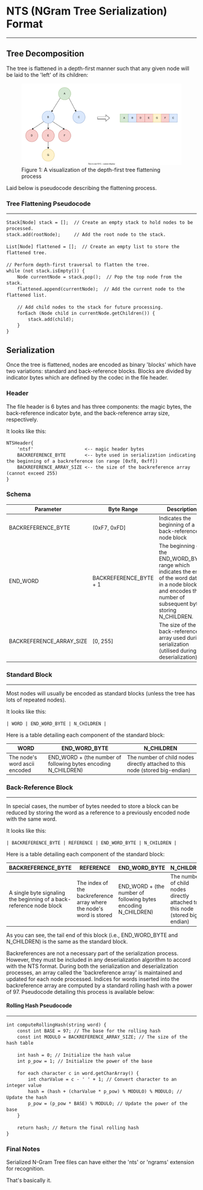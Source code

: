 # NTS (NGram Tree Serialization) Format

---

## Tree Decomposition

The tree is flattened in a depth-first manner such that
any given node will be laid to the 'left' of its children:

<figure>
  <img src="assets/tree_flattening.svg" alt="Diagram of a simple tree being flattened into an array of its nodes"/>
  <figcaption>Figure 1: A visualization of the depth-first tree flattening process</figcaption>
</figure>

Laid below is pseudocode describing the flattening process.

### Tree Flattening Pseudocode

---

```pseudocode
Stack[Node] stack = [];  // Create an empty stack to hold nodes to be processed.
stack.add(rootNode);     // Add the root node to the stack.

List[Node] flattened = [];  // Create an empty list to store the flattened tree.

// Perform depth-first traversal to flatten the tree.
while (not stack.isEmpty()) {
    Node currentNode = stack.pop();  // Pop the top node from the stack.
    flattened.append(currentNode);  // Add the current node to the flattened list.
    
    // Add child nodes to the stack for future processing.
    forEach (Node child in currentNode.getChildren()) {
        stack.add(child);
    }
}
```

## Serialization

Once the tree is flattened, nodes are encoded as binary 'blocks' which have
two variations: standard and back-reference blocks. Blocks are divided by 
indicator bytes which are defined by the codec in the file header.

### Header

The file header is 6 bytes and has three components: the magic bytes, 
the back-reference indicator byte, and the back-reference array size, 
respectively.

It looks like this:

```plaintext
NTSHeader{
    'ntsf'                   <-- magic header bytes
    BACKREFERENCE_BYTE       <-- byte used in serialization indicating the beginning of a backreference (on range [0xf8, 0xff])
    BACKREFERENCE_ARRAY_SIZE <-- the size of the backreference array (cannot exceed 255)
}
```

### Schema

| Parameter                | Byte Range             | Description                                                                                                                                                      |
|--------------------------|------------------------|------------------------------------------------------------------------------------------------------------------------------------------------------------------|
| BACKREFERENCE_BYTE       | (0xF7, 0xFD]           | Indicates the beginning of a back-reference node block                                                                                                           |
| END_WORD                 | BACKREFERENCE_BYTE + 1 | The beginning of the END_WORD_BYTE range which indicates the end of the word data in a node block and encodes the number of subsequent bytes storing N_CHILDREN. |
| BACKREFERENCE_ARRAY_SIZE | [0, 255]               | The size of the back-reference array used during serialization (utilised during deserialization)                                                                 |

### Standard Block

---

Most nodes will usually be encoded as standard blocks (unless 
the tree has lots of repeated nodes).

It looks like this:

`| WORD | END_WORD_BYTE | N_CHILDREN |`

Here is a table detailing each component of the standard block:

| WORD                          | END_WORD_BYTE                                                  | N_CHILDREN                                                                   |
|-------------------------------|----------------------------------------------------------------|------------------------------------------------------------------------------|
| The node's word ascii encoded | END_WORD + (the number of following bytes encoding N_CHILDREN) | The number of child nodes directly attached to this node (stored big-endian) |

### Back-Reference Block

---

In special cases, the number of bytes needed to store a block can be reduced by
storing the word as a reference to a previously encoded node with the same word.

It looks like this:

`| BACKREFERENCE_BYTE | REFERENCE | END_WORD_BYTE | N_CHILDREN |`

Here is a table detailing each component of the standard block:

| BACKREFERENCE_BYTE                                                   | REFERENCE                                                            | END_WORD_BYTE                                                  | N_CHILDREN                                                                   |
|----------------------------------------------------------------------|----------------------------------------------------------------------|----------------------------------------------------------------|------------------------------------------------------------------------------|
| A single byte signaling the beginning of a back-reference node block | The index of the backreference array where the node's word is stored | END_WORD + (the number of following bytes encoding N_CHILDREN) | The number of child nodes directly attached to this node (stored big-endian) |

As you can see, the tail end of this block (i.e., END_WORD_BYTE and N_CHILDREN) is the same as the standard block.

Backreferences are not a necessary part of the serialization process. However, they must be included
in any deserialization algorithm to accord with the NTS format. During both the serialization and 
deserialization processes, an array called the 'backreference array' is maintained and updated for 
each node processed. Indices for words inserted into the backreference array are computed by a standard 
rolling hash with a power of 97. Pseudocode detailing this process is available below:

#### Rolling Hash Pseudocode

---

```pseudocode
int computeRollingHash(string word) {
    const int BASE = 97; // The base for the rolling hash
    const int MODULO = BACKREFERENCE_ARRAY_SIZE; // The size of the hash table

    int hash = 0; // Initialize the hash value
    int p_pow = 1; // Initialize the power of the base

    for each character c in word.getCharArray() {
        int charValue = c - ' ' + 1; // Convert character to an integer value
        hash = (hash + (charValue * p_pow) % MODULO) % MODULO; // Update the hash
        p_pow = (p_pow * BASE) % MODULO; // Update the power of the base
    }

    return hash; // Return the final rolling hash
}
```

### Final Notes

Serialized N-Gram Tree files can have either the 'nts' or 'ngrams' extension for
recognition.

That's basically it.